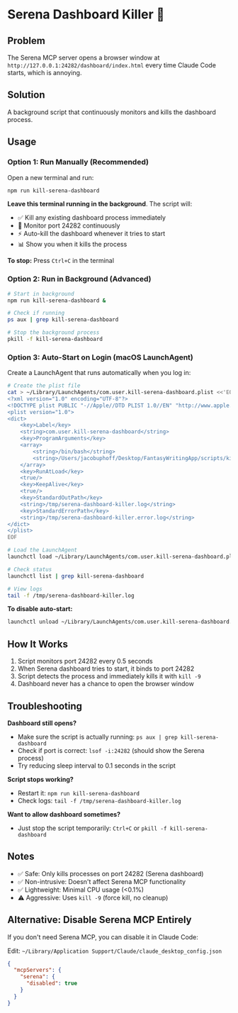 # Serena Dashboard Killer 🔪

## Problem

The Serena MCP server opens a browser window at `http://127.0.0.1:24282/dashboard/index.html` every time Claude Code starts, which is annoying.

## Solution

A background script that continuously monitors and kills the dashboard process.

## Usage

### Option 1: Run Manually (Recommended)

Open a new terminal and run:

```bash
npm run kill-serena-dashboard
```

**Leave this terminal running in the background**. The script will:

- ✅ Kill any existing dashboard process immediately
- 🔁 Monitor port 24282 continuously
- ⚡ Auto-kill the dashboard whenever it tries to start
- 📊 Show you when it kills the process

**To stop:** Press `Ctrl+C` in the terminal

### Option 2: Run in Background (Advanced)

```bash
# Start in background
npm run kill-serena-dashboard &

# Check if running
ps aux | grep kill-serena-dashboard

# Stop the background process
pkill -f kill-serena-dashboard
```

### Option 3: Auto-Start on Login (macOS LaunchAgent)

Create a LaunchAgent that runs automatically when you log in:

```bash
# Create the plist file
cat > ~/Library/LaunchAgents/com.user.kill-serena-dashboard.plist <<'EOF'
<?xml version="1.0" encoding="UTF-8"?>
<!DOCTYPE plist PUBLIC "-//Apple//DTD PLIST 1.0//EN" "http://www.apple.com/DTDs/PropertyList-1.0.dtd">
<plist version="1.0">
<dict>
    <key>Label</key>
    <string>com.user.kill-serena-dashboard</string>
    <key>ProgramArguments</key>
    <array>
        <string>/bin/bash</string>
        <string>/Users/jacobuphoff/Desktop/FantasyWritingApp/scripts/kill-serena-dashboard.sh</string>
    </array>
    <key>RunAtLoad</key>
    <true/>
    <key>KeepAlive</key>
    <true/>
    <key>StandardOutPath</key>
    <string>/tmp/serena-dashboard-killer.log</string>
    <key>StandardErrorPath</key>
    <string>/tmp/serena-dashboard-killer.error.log</string>
</dict>
</plist>
EOF

# Load the LaunchAgent
launchctl load ~/Library/LaunchAgents/com.user.kill-serena-dashboard.plist

# Check status
launchctl list | grep kill-serena-dashboard

# View logs
tail -f /tmp/serena-dashboard-killer.log
```

**To disable auto-start:**

```bash
launchctl unload ~/Library/LaunchAgents/com.user.kill-serena-dashboard.plist
```

## How It Works

1. Script monitors port 24282 every 0.5 seconds
2. When Serena dashboard tries to start, it binds to port 24282
3. Script detects the process and immediately kills it with `kill -9`
4. Dashboard never has a chance to open the browser window

## Troubleshooting

**Dashboard still opens?**

- Make sure the script is actually running: `ps aux | grep kill-serena-dashboard`
- Check if port is correct: `lsof -i:24282` (should show the Serena process)
- Try reducing sleep interval to 0.1 seconds in the script

**Script stops working?**

- Restart it: `npm run kill-serena-dashboard`
- Check logs: `tail -f /tmp/serena-dashboard-killer.log`

**Want to allow dashboard sometimes?**

- Just stop the script temporarily: `Ctrl+C` or `pkill -f kill-serena-dashboard`

## Notes

- ✅ Safe: Only kills processes on port 24282 (Serena dashboard)
- ✅ Non-intrusive: Doesn't affect Serena MCP functionality
- ✅ Lightweight: Minimal CPU usage (<0.1%)
- ⚠️ Aggressive: Uses `kill -9` (force kill, no cleanup)

## Alternative: Disable Serena MCP Entirely

If you don't need Serena MCP, you can disable it in Claude Code:

Edit: `~/Library/Application Support/Claude/claude_desktop_config.json`

```json
{
  "mcpServers": {
    "serena": {
      "disabled": true
    }
  }
}
```
